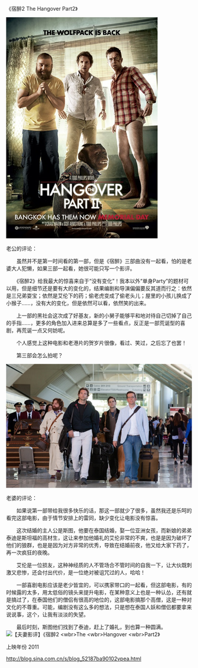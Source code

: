 《宿醉2 The Hangover Part2》

			
![](./img/001vda4xzy6SdiU9THe8c&690.jpg)


老公的评论：


　　虽然并不是第一时间看的第一部，但是《宿醉》三部曲没有一起看，怕的是老婆大人犯懒，如果三部一起看，她很可能只写一个影评。


　　《宿醉2》给我最大的惊喜来自于“没有变化”！我本以外“单身Party”的题材可以用，但是细节还是要有大的变化的，结果编剧和导演偏偏要反其道而行之：依然是三兄弟耍宝；依然是艾伦下的药；偷老虎变成了偷老头儿；屋里的小孩儿换成了小猴子……，没有大的变化，但是依然可以看，依然笑的出来。


　　上一部的黑社会这次成了好基友，新的小舅子能够平和地对待自己切掉了自己的手指……，更多的角色加入进来总算是多了一些看点，反正是一部荒诞型的喜剧，再荒诞一点又何妨呢。

　　个人感觉上这种电影和老港片的贺岁片很像，看过、笑过，之后忘了也罢！

　　第三部会怎么拍呢？

![](./img/001vda4xzy6SdiVo0OG16&690.jpg)


老婆的评论：


　　如果说第一部带给我很多快乐的话，那这一部就少了很多，虽然我还是乐呵的看完这部电影，由于情节安排上的雷同，缺少变化让电影没有惊喜。


　　这次结婚的主人公是斯图，他要在泰国结婚，娶一位亚洲女孩，而新娘的弟弟泰迪是斯坦福的高材生，这让来参加他婚礼的艾伦非常的不爽，也是是因为破坏了他们的狼群，也是是因为对方非常的优秀，导致在结婚前夜，他又给大家下药了，再一次疯狂的夜晚。


　　艾伦是一位损友，这种神经质的人不管场合不管时间的自我一下，让大伙既刺激又悲惨，还会付出代价，是一位绝对被诅咒过的人，哈哈！


　　一部喜剧电影应该是老少皆宜的，可以携家带口的一起看，但这部电影，有的时候露的太多，用太低俗的镜头来提升电影，在某种意义上也是一种认怂，还有就是搞过了，在泰国他们的僧侣有很高的地位的，这部电影搞那个高僧，这是一种对文化的不尊重。可能，编剧没有这么多的想法，只是想在泰国人妖和僧侣都要拿来说说事，这个，让我有淡淡的失望。

　　最后时刻，斯图他们找到了泰迪，赶上了婚礼，到也算一种圆满。
<img src="http://simg.sinajs.cn/blog7style/images/common/sg_trans.gif" real_src="http://s16.sinaimg.cn/mw690/001vda4xzy6SdiWIBXx3f&690" width="600" height="337" name="image_operate_6241431430505615" alt="【夫妻影评】《宿醉2 &lt;wbr&gt;The &lt;wbr&gt;Hangover &lt;wbr&gt;Part2》" title="【夫妻影评】《宿醉2 &lt;wbr&gt;The &lt;wbr&gt;Hangover &lt;wbr&gt;Part2》">



上映年份 2011							
		
http://blog.sina.com.cn/s/blog_52187ba90102vpea.html
